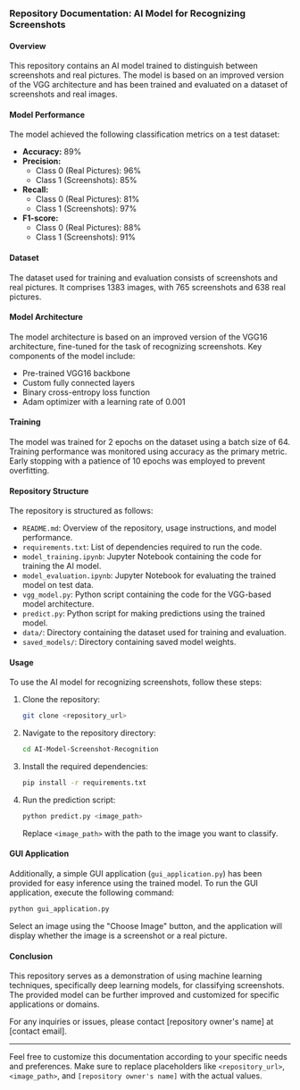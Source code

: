### Repository Documentation: AI Model for Recognizing Screenshots

#### Overview
This repository contains an AI model trained to distinguish between screenshots and real pictures. The model is based on an improved version of the VGG architecture and has been trained and evaluated on a dataset of screenshots and real images.

#### Model Performance
The model achieved the following classification metrics on a test dataset:
- **Accuracy:** 89%
- **Precision:** 
  - Class 0 (Real Pictures): 96%
  - Class 1 (Screenshots): 85%
- **Recall:**
  - Class 0 (Real Pictures): 81%
  - Class 1 (Screenshots): 97%
- **F1-score:** 
  - Class 0 (Real Pictures): 88%
  - Class 1 (Screenshots): 91%

#### Dataset
The dataset used for training and evaluation consists of screenshots and real pictures. It comprises 1383 images, with 765 screenshots and 638 real pictures.

#### Model Architecture
The model architecture is based on an improved version of the VGG16 architecture, fine-tuned for the task of recognizing screenshots. Key components of the model include:
- Pre-trained VGG16 backbone
- Custom fully connected layers
- Binary cross-entropy loss function
- Adam optimizer with a learning rate of 0.001

#### Training
The model was trained for 2 epochs on the dataset using a batch size of 64. Training performance was monitored using accuracy as the primary metric. Early stopping with a patience of 10 epochs was employed to prevent overfitting.

#### Repository Structure
The repository is structured as follows:
- `README.md`: Overview of the repository, usage instructions, and model performance.
- `requirements.txt`: List of dependencies required to run the code.
- `model_training.ipynb`: Jupyter Notebook containing the code for training the AI model.
- `model_evaluation.ipynb`: Jupyter Notebook for evaluating the trained model on test data.
- `vgg_model.py`: Python script containing the code for the VGG-based model architecture.
- `predict.py`: Python script for making predictions using the trained model.
- `data/`: Directory containing the dataset used for training and evaluation.
- `saved_models/`: Directory containing saved model weights.

#### Usage
To use the AI model for recognizing screenshots, follow these steps:
1. Clone the repository:
   ```bash
   git clone <repository_url>
   ```
2. Navigate to the repository directory:
   ```bash
   cd AI-Model-Screenshot-Recognition
   ```
3. Install the required dependencies:
   ```bash
   pip install -r requirements.txt
   ```
4. Run the prediction script:
   ```bash
   python predict.py <image_path>
   ```
   Replace `<image_path>` with the path to the image you want to classify.

#### GUI Application
Additionally, a simple GUI application (`gui_application.py`) has been provided for easy inference using the trained model. To run the GUI application, execute the following command:
```bash
python gui_application.py
```
Select an image using the "Choose Image" button, and the application will display whether the image is a screenshot or a real picture.

#### Conclusion
This repository serves as a demonstration of using machine learning techniques, specifically deep learning models, for classifying screenshots. The provided model can be further improved and customized for specific applications or domains.

For any inquiries or issues, please contact [repository owner's name] at [contact email].

---

Feel free to customize this documentation according to your specific needs and preferences. Make sure to replace placeholders like `<repository_url>`, `<image_path>`, and `[repository owner's name]` with the actual values.
